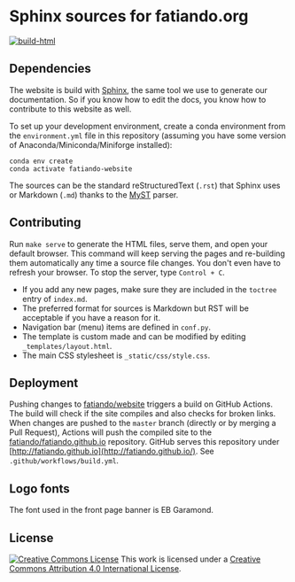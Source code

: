 # Sphinx sources for fatiando.org

[![build-html](https://github.com/fatiando/website/workflows/build-html/badge.svg?event=push)](https://github.com/fatiando/website/actions?query=workflow%3Abuild-html)

## Dependencies

The website is build with [Sphinx](https://www.sphinx-doc.org/), the same tool
we use to generate our documentation. So if you know how to edit the docs, you
know how to contribute to this website as well.

To set up your development environment, create a conda environment from the
`environment.yml` file in this repository (assuming you have some version of
Anaconda/Miniconda/Miniforge installed):

```
conda env create
conda activate fatiando-website
```

The sources can be the standard reStructuredText (`.rst`) that Sphinx uses or
Markdown (`.md`) thanks to the [MyST](https://myst-parser.readthedocs.io)
parser.

## Contributing

Run `make serve` to generate the HTML files, serve them, and open your default
browser. This command will keep serving the pages and re-building them
automatically any time a source file changes. You don't even have to refresh
your browser. To stop the server, type `Control + C`.

* If you add any new pages, make sure they are included in the `toctree` entry
  of `index.md`.
* The preferred format for sources is Markdown but RST will be acceptable if
  you have a reason for it.
* Navigation bar (menu) items are defined in `conf.py`.
* The template is custom made and can be modified by editing
  `_templates/layout.html`.
* The main CSS stylesheet is `_static/css/style.css`.

## Deployment

Pushing changes to [fatiando/website](https://github.com/fatiando/website)
triggers a build on GitHub Actions.
The build will check if the site compiles and also checks for broken links.
When changes are pushed to the `master` branch (directly or by merging a Pull
Request), Actions will push the compiled site to the
[fatiando/fatiando.github.io](https://github.com/fatiando/fatiando.github.io)
repository.
GitHub serves this repository under
[http://fatiando.github.io](http://fatiando.github.io/).
See `.github/workflows/build.yml`.

## Logo fonts

The font used in the front page banner is EB Garamond.

## License

[![Creative Commons License](https://i.creativecommons.org/l/by/4.0/88x31.png)](http://creativecommons.org/licenses/by/4.0/)
This work is licensed under a
[Creative Commons Attribution 4.0 International License](http://creativecommons.org/licenses/by/4.0/).

